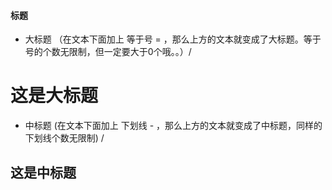 #### 标题
* 大标题 （在文本下面加上 等于号 = ，那么上方的文本就变成了大标题。等于号的个数无限制，但一定要大于0个哦。。）/<br>

这是大标题
====
* 中标题  (在文本下面加上 下划线 - ，那么上方的文本就变成了中标题，同样的 下划线个数无限制) /<br>

这是中标题 
----- 